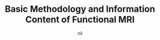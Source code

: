 ---
title: "Basic Methodology and Information Content of Functional MRI"
project_id: 
date: nil
conference_id: ""
presenters:
   - peter_bandettini
summary: "<p>FMRI database workshop, Dartmouth University, NH</p>"
file: /assets/presentations/T104.ppt
filename: T104.ppt
layout: presentation
---